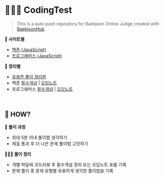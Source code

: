 # 👩🏻‍💻 CodingTest

> This is a auto push repository for Baekjoon Online Judge created with [BaekjoonHub](https://github.com/BaekjoonHub/BaekjoonHub).

**🔗 사이트별**

- [백준 (JavaScript)](/백준/README.md)
- [프로그래머스 (JavaScript)](/프로그래머스/README.md)

**🔗 정리별**

- [유용한 풀이 정리본](/reviewNote-유용한풀이.md)
- 백준 [필수개념](/백준/studyNote-백준.md) | [오답노트](/백준/reviewNote-백준.md)
- 프로그래머스 [필수개념](/프로그래머스/studyNote-프로그래머스.md) | [오답노트](/프로그래머스/reviewNote-프로그래머스.md)

<br/>

## 🤔 HOW?

**🌟 풀이 과정**

- 최대 5분 이내 풀이법 생각하기
- 제출 통과 후 더 나은 문제 풀이법 고민하기

**👩🏻‍💻 풀이 정리**

- 개별 파일에 코드리뷰 후 필수개념 정리 또는 오답노트 표를 기록
- 문제 풀이 중 문제 유형별 유용하게 생각한 풀이법을 기록
